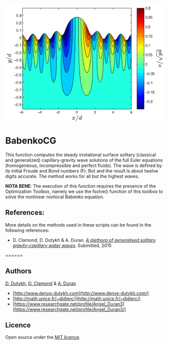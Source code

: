 ![Solitary wave](pics/Vvelocity.jpg)

# BabenkoCG

This function computes the steady irrotational surface solitary (classical and generalized) capillary-gravity wave solutions of the full Euler equations (homogeneous, incompressible and perfect fluids). The wave is defined by its initial Froude and Bond numbers (Fr, Bo) and the result is about twelve digits accurate. The method works for all but the highest waves.

**NOTA BENE**: The execution of this function requires the presence of the Optimization Toolbox, namely we use the fsolve() function of this toolbox to solve the nonlinear nonlocal Babenko equation.

## References:

More details on the methods used in these scripts can be found in the following references:

* D. Clamond, D. Dutykh & A. Duran. *[A plethora of generalised solitary gravity-capillary water waves](https://hal.archives-ouvertes.fr/hal-01081798/)*. Submitted, 2015

======

## Authors

[D. Dutykh](http://www.denys-dutykh.com/), [D. Clamond](http://math.unice.fr/~didierc/) & [A. Duran](https://www.researchgate.net/profile/Angel_Duran3/)

* [http://www.denys-dutykh.com](http://www.denys-dutykh.com/)
* [http://math.unice.fr/~didierc/](http://math.unice.fr/~didierc/)
* [https://www.researchgate.net/profile/Angel_Duran3](https://www.researchgate.net/profile/Angel_Duran3/)

## Licence

Open source under the [MIT licence](http://opensource.org/licenses/MIT).